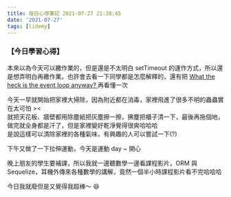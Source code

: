 ```yaml
---
title: 每日心得筆記 2021-07-27 21:38:45
date: '2021-07-27'
tags: [lidemy]
---
```


### 【今日學習心得】

本來以為今天可以繳作業的，但是還是不太明白 setTimeout 的運作方式，所以還是想弄明白再繳作業。也許會去看一下同學都是怎麼解釋的，還有把 [What the heck is the event loop anyway? ](https://youtu.be/8aGhZQkoFbQ)再看懂一次

今天一早就開始把家裡大掃除，因為附近都在消毒，家裡飛進了很多不明的蟲蟲實在太可怕 ><  
就把天花板、牆壁都用除塵紙把灰塵擦一擦，拂塵把櫃子清一下，最後再拖個地，做完就全身都是汗了，但是家裡變好乾淨覺得很爽哈哈哈  
是說這樣可以清除家裡的各種氣味，有興趣的人可以嘗試一下(?)

下午又做了一下拉伸運動，今天是運動 day ~ 開心

晚上朋友的學生要補課，所以我就一邊聽數學一邊看課程影片，ORM 與 Sequelize，耳機外傳來各種數學的講解，竟然一個半小時課程影片看不完哈哈哈

今日我就廢但是又覺得我超棒～ 😆
